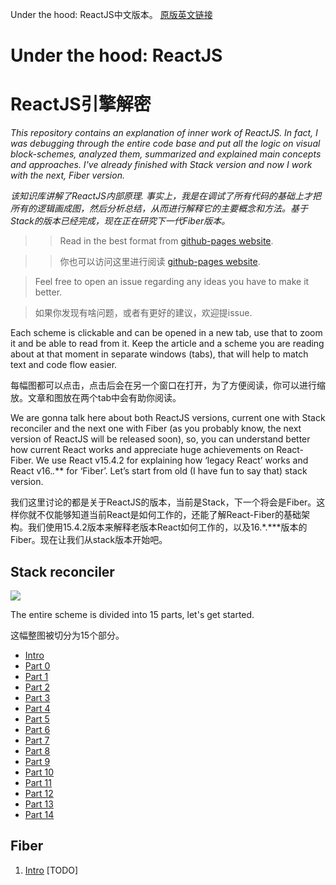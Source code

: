 Under the hood: ReactJS中文版本。
[原版英文链接](https://github.com/Bogdan-Lyashenko/Under-the-hood-ReactJS)

# Under the hood: ReactJS
# ReactJS引擎解密

<em> This repository contains an explanation of inner work of ReactJS. In fact, I was debugging through the entire code base and put all the logic on visual block-schemes, analyzed them, summarized and explained main concepts and approaches. I've already finished with Stack version and now I work with the next, Fiber version.  </em>

<em> 该知识库讲解了ReactJS内部原理. 事实上，我是在调试了所有代码的基础上才把所有的逻辑画成图，然后分析总结，从而进行解释它的主要概念和方法。基于Stack的版本已经完成，现在正在研究下一代Fiber版本。</em>

>> Read in the best format from [github-pages website](https://bogdan-lyashenko.github.io/Under-the-hood-ReactJS/).

>> 你也可以访问这里进行阅读 [github-pages website](https://bogdan-lyashenko.github.io/Under-the-hood-ReactJS/).

> Feel free to open an issue regarding any ideas you have to make it better.

> 如果你发现有啥问题，或者有更好的建议，欢迎提issue.

Each scheme is clickable and can be opened in a new tab, use that to zoom it and be able to read from it. Keep the article and a scheme you are reading about at that moment in separate windows (tabs), that will help to match text and code flow easier.

每幅图都可以点击，点击后会在另一个窗口在打开，为了方便阅读，你可以进行缩放。文章和图放在两个tab中会有助你阅读。

We are gonna talk here about both ReactJS versions, current one with Stack reconciler and the next one with Fiber (as you probably know, the next version of ReactJS will be released soon), so, you can understand better how current React works and appreciate huge achievements on React-Fiber.  We use React v15.4.2 for explaining how ‘legacy React’ works and React v16.*.*** for ‘Fiber’. Let’s start from old (I have fun to say that) stack version.

我们这里讨论的都是关于ReactJS的版本，当前是Stack，下一个将会是Fiber。这样你就不仅能够知道当前React是如何工作的，还能了解React-Fiber的基础架构。我们使用15.4.2版本来解释老版本React如何工作的，以及16.*.***版本的Fiber。现在让我们从stack版本开始吧。


## Stack reconciler
[![](./stack/images/intro/all-page-stack-reconciler-25-scale.jpg)](./stack/images/intro/all-page-stack-reconciler.svg)

The entire scheme is divided into 15 parts, let's get started.

这幅整图被切分为15个部分。

* [Intro](./stack/book/Intro.md)
* [Part 0](./stack/book/Part-0.md)
* [Part 1](./stack/book/Part-1.md)
* [Part 2](./stack/book/Part-2.md)
* [Part 3](./stack/book/Part-3.md)
* [Part 4](./stack/book/Part-4.md)
* [Part 5](./stack/book/Part-5.md)
* [Part 6](./stack/book/Part-6.md)
* [Part 7](./stack/book/Part-7.md)
* [Part 8](./stack/book/Part-8.md)
* [Part 9](./stack/book/Part-9.md)
* [Part 10](./stack/book/Part-10.md)
* [Part 11](./stack/book/Part-11.md)
* [Part 12](./stack/book/Part-12.md)
* [Part 13](./stack/book/Part-13.md)
* [Part 14](./stack/book/Part-14.md)



## Fiber
1. [Intro](./fiber/book/Intro.md) [TODO]
